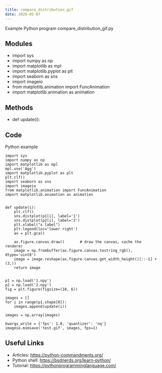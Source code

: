 ```yaml
---
title: compare_distribution_gif
date: 2020-05-07
---
```

Example Python program compare_distribution_gif.py

## Modules

* import sys
* import numpy as np
* import matplotlib as mpl
* import matplotlib.pyplot as plt
* import seaborn as sns
* import imageio
* from matplotlib.animation import FuncAnimation
* import matplotlib.animation as animation

## Methods

* def update(i):

## Code

Python example

    import sys
    import numpy as np
    import matplotlib as mpl
    mpl.use('Agg')
    import matplotlib.pyplot as plt
    plt.clf()
    import seaborn as sns
    import imageio
    from matplotlib.animation import FuncAnimation
    import matplotlib.animation as animation
    
    
    def update(i):
        plt.clf()
        sns.distplot(p1[i], label='1')
        sns.distplot(p2[i], label='2')
        plt.xlabel("x label")
        plt.legend(loc='lower right')
        ax = plt.gca()
    
        ax.figure.canvas.draw()       # draw the canvas, cache the renderer
        image = np.frombuffer(ax.figure.canvas.tostring_rgb(), dtype='uint8')
        image = image.reshape(ax.figure.canvas.get_width_height()[::-1] + (3,))
        return image
    
    
    p1 = np.load('1.npy')
    p2 = np.load('2.npy')
    fig = plt.figure(figsize=(10, 6))
    
    images = []
    for i in range(p1.shape[0]):
        images.append(update(i))
    
    images = np.array(images)
    
    kwargs_write = {'fps': 1.0, 'quantizer': 'nq'}
    imageio.mimsave('test.gif', images, fps=1)
    

## Useful Links

- Articles: https://python-commandments.org/
- Python shell: https://bsdnerds.org/learn-python/
- Tutorial: https://pythonprogramminglanguage.com/

